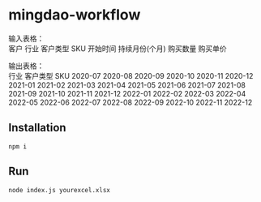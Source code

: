 # mingdao-workflow  

输入表格：  
客户	行业	客户类型	SKU	开始时间	持续月份(个月)	购买数量	购买单价

输出表格：  
行业	客户类型	SKU	2020-07	2020-08	2020-09	2020-10	2020-11	2020-12	2021-01	2021-02	2021-03	2021-04	2021-05	2021-06	2021-07	2021-08	2021-09	2021-10	2021-11	2021-12	2022-01	2022-02	2022-03	2022-04	2022-05	2022-06	2022-07	2022-08	2022-09	2022-10	2022-11	2022-12

## Installation  

`npm i`  

## Run  

`node index.js yourexcel.xlsx`  

